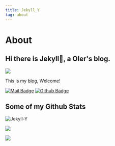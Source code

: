 ```yaml
---
title: Jekyll_Y
tag: about
---
```

# About

## Hi there is Jekyll👋, a OIer's blog.

<img src="https://ghchart.rshah.org/F19EC2/Jekyll-Y" />

This is my [blog](https://jekyll-y.github.io/), Welcome!

[![Mail Badge](https://img.shields.io/badge/-2899309225@qq.com-c14438?style=flat&logo=Gmail&logoColor=white&link=mailto:2899309225@qq.com)](mailto:2899309225@qq.com)
[![Github Badge](https://img.shields.io/badge/-Jekyll-grey?style=flat&logo=github&logoColor=white&link=https://github.com/Jekyll-Y/)](https://www.github.com/Jekyll-Y/)

## Some of my Github Stats
<p align=left> <img src=https://komarev.com/ghpvc/?username=Jekyll-Y alt=Jekyll-Y /> </p>

<p align=left> <img src=https://github-readme-stats.vercel.app/api?username=Jekyll-Y&show_icons=true&theme=dracula /> </p>

<p align=left> <img src=https://github-readme-stats.vercel.app/api/top-langs/?username=Jekyll-Y&layout=compact /> </p>

